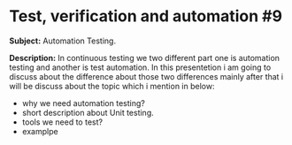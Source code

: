
# Test, verification and automation #9

****Subject:**** Automation Testing.

**Description:** In continuous testing we two different part one is automation testing and another is test automation. In this presentetion i am going to discuss about the difference about those two differences mainly after that i will be discuss about the topic which i mention in below: 

* why we need automation testing?
* short description about Unit testing.
* tools we need to test?
* examplpe
